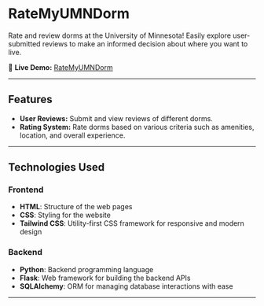 # RateMyUMNDorm

Rate and review dorms at the University of Minnesota! Easily explore user-submitted reviews to make an informed decision about where you want to live.

🔗 **Live Demo:** [RateMyUMNDorm](https://umndorms-427250c1fc5f.herokuapp.com)

---

## Features

- **User Reviews:** Submit and view reviews of different dorms.
- **Rating System:** Rate dorms based on various criteria such as amenities, location, and overall experience.

---

## Technologies Used

### Frontend
- **HTML**: Structure of the web pages
- **CSS**: Styling for the website
- **Tailwind CSS**: Utility-first CSS framework for responsive and modern design

### Backend
- **Python**: Backend programming language
- **Flask**: Web framework for building the backend APIs
- **SQLAlchemy**: ORM for managing database interactions with ease

---
